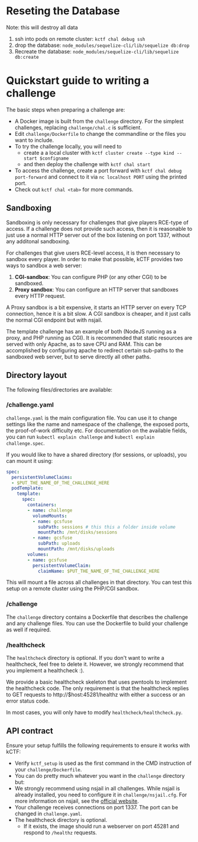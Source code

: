 # Reseting the Database
Note: this will destroy all data
1. ssh into pods on remote cluster: `kctf chal debug ssh`
2. drop the database: `node_modules/sequelize-cli/lib/sequelize db:drop`
3. Recreate the database: `node_modules/sequelize-cli/lib/sequelize db:create`

# Quickstart guide to writing a challenge

The basic steps when preparing a challenge are:

* A Docker image is built from the `challenge` directory. For the simplest challenges, replacing `challenge/chal.c` is sufficient.
* Edit `challenge/Dockerfile` to change the commandline or the files you want to include.
* To try the challenge locally, you will need to
  * create a a local cluster with `kctf cluster create --type kind --start $configname`
  * and then deploy the challenge with `kctf chal start`
* To access the challenge, create a port forward with `kctf chal debug port-forward` and connect to it via `nc localhost PORT` using the printed port.
* Check out `kctf chal <tab>` for more commands.

## Sandboxing

Sandboxing is only necessary for challenges that give players RCE-type of access. If a challenge does not provide such access, then it is reasonable to just use a normal HTTP server out of the box listening on port 1337, without any additonal sandboxing.

For challenges that give users RCE-level access, it is then necessary to sandbox every player. In order to make that possible, kCTF provides two ways to sandbox a web server:
 1. **CGI-sandbox**: You can configure PHP (or any other CGI) to be sandboxed.
 2. **Proxy sandbox**: You can configure an HTTP server that sandboxes every HTTP request.

A Proxy sandbox is a bit expensive, it starts an HTTP server on every TCP connection, hence it is a bit slow. A CGI sandbox is cheaper, and it just calls the normal CGI endpoint but with nsjail.

The template challenge has an example of both (NodeJS running as a proxy, and PHP running as CGI). It is recommended that static resources are served with only Apache, as to save CPU and RAM. This can be accomplished by configuring apache to redirect certain sub-paths to the sandboxed web server, but to serve directly all other paths.

## Directory layout

The following files/directories are available:

### /challenge.yaml

`challenge.yaml` is the main configuration file. You can use it to change
settings like the name and namespace of the challenge, the exposed ports, the
proof-of-work difficulty etc.
For documentation on the available fields, you can run `kubectl explain challenge` and
`kubectl explain challenge.spec`.

If you would like to have a shared directory (for sessions, or uploads), you can mount it using:


```yaml
spec:
  persistentVolumeClaims:
  - $PUT_THE_NAME_OF_THE_CHALLENGE_HERE
  podTemplate:
    template:
      spec:
        containers:
        - name: challenge
          volumeMounts:
          - name: gcsfuse
            subPath: sessions # this this a folder inside volume
            mountPath: /mnt/disks/sessions
          - name: gcsfuse
            subPath: uploads
            mountPath: /mnt/disks/uploads
        volumes:
        - name: gcsfuse
          persistentVolumeClaim:
            claimName: $PUT_THE_NAME_OF_THE_CHALLENGE_HERE
```

This will mount a file across all challenges in that directory. You can test this setup on a remote cluster using the PHP/CGI sandbox.

### /challenge

The `challenge` directory contains a Dockerfile that describes the challenge and
any challenge files. You can use the Dockerfile to build your challenge as well
if required.

### /healthcheck

The `healthcheck` directory is optional. If you don't want to write a healthcheck, feel free to delete it. However, we strongly recommend that you implement a healthcheck :).

We provide a basic healthcheck skeleton that uses pwntools to implement the
healthcheck code. The only requirement is that the healthcheck replies to GET
requests to http://$host:45281/healthz with either a success or an error status
code.

In most cases, you will only have to modify `healthcheck/healthcheck.py`.

## API contract

Ensure your setup fulfills the following requirements to ensure it works with kCTF:

* Verify `kctf_setup` is used as the first command in the CMD instruction of your `challenge/Dockerfile`.
* You can do pretty much whatever you want in the `challenge` directory but:
* We strongly recommend using nsjail in all challenges. While nsjail is already installed, you need to configure it in `challenge/nsjail.cfg`. For more information on nsjail, see the [official website](https://nsjail.dev/).
* Your challenge receives connections on port 1337. The port can be changed in `challenge.yaml`.
* The healthcheck directory is optional.
  * If it exists, the image should run a webserver on port 45281 and respond to `/healthz` requests.

